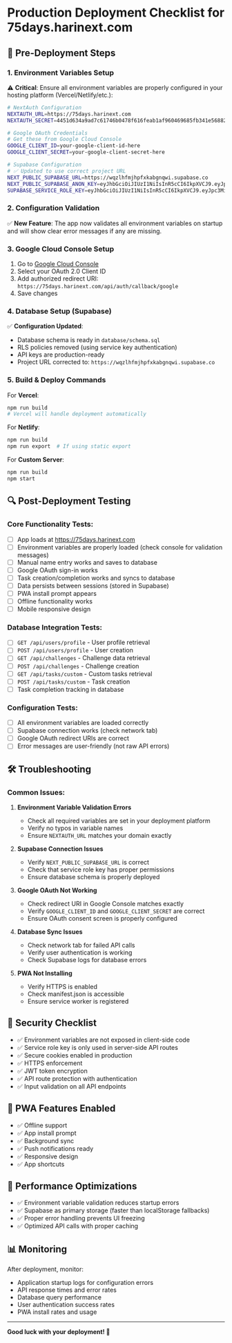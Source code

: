 # Production Deployment Checklist for 75days.harinext.com

## 🚀 Pre-Deployment Steps

### 1. Environment Variables Setup

⚠️ **Critical**: Ensure all environment variables are properly configured in
your hosting platform (Vercel/Netlify/etc.):

```bash
# NextAuth Configuration
NEXTAUTH_URL=https://75days.harinext.com
NEXTAUTH_SECRET=4451d634a9ad7c61746b0478f616feab1af960469685fb341e568826998d4605

# Google OAuth Credentials
# Get these from Google Cloud Console
GOOGLE_CLIENT_ID=your-google-client-id-here
GOOGLE_CLIENT_SECRET=your-google-client-secret-here

# Supabase Configuration
# ✅ Updated to use correct project URL
NEXT_PUBLIC_SUPABASE_URL=https://wqzlhfmjhpfxkabgnqwi.supabase.co
NEXT_PUBLIC_SUPABASE_ANON_KEY=eyJhbGciOiJIUzI1NiIsInR5cCI6IkpXVCJ9.eyJpc3MiOiJzdXBhYmFzZSIsInJlZiI6IndxemxoZm1qaHBmeGthYmducXdpIiwicm9sZSI6ImFub24iLCJpYXQiOjE3MzQ5MDU1NjksImV4cCI6MjA1MDQ4MTU2OX0.VKzELrOGEiHCUjYQ7YELhwT9RRlhUEyQEME3eIFgJDU
SUPABASE_SERVICE_ROLE_KEY=eyJhbGciOiJIUzI1NiIsInR5cCI6IkpXVCJ9.eyJpc3MiOiJzdXBhYmFzZSIsInJlZiI6IndxemxoZm1qaHBmeGthYmducXdpIiwicm9sZSI6InNlcnZpY2Vfcm9sZSIsImlhdCI6MTczNDkwNTU2OSwiZXhwIjoyMDUwNDgxNTY5fQ.yYQdLdZFOGDkT2ztGNWNpEhPqxHQgm6JzjBW3sSNpPw
```

### 2. Configuration Validation

✅ **New Feature**: The app now validates all environment variables on startup
and will show clear error messages if any are missing.

### 3. Google Cloud Console Setup

1. Go to
   [Google Cloud Console](https://console.cloud.google.com/apis/credentials)
2. Select your OAuth 2.0 Client ID
3. Add authorized redirect URI:
   `https://75days.harinext.com/api/auth/callback/google`
4. Save changes

### 4. Database Setup (Supabase)

✅ **Configuration Updated**:

- Database schema is ready in `database/schema.sql`
- RLS policies removed (using service key authentication)
- API keys are production-ready
- Project URL corrected to: `https://wqzlhfmjhpfxkabgnqwi.supabase.co`

### 5. Build & Deploy Commands

For **Vercel**:

```bash
npm run build
# Vercel will handle deployment automatically
```

For **Netlify**:

```bash
npm run build
npm run export  # If using static export
```

For **Custom Server**:

```bash
npm run build
npm start
```

## 🔍 Post-Deployment Testing

### Core Functionality Tests:

- [ ] App loads at https://75days.harinext.com
- [ ] Environment variables are properly loaded (check console for validation
      messages)
- [ ] Manual name entry works and saves to database
- [ ] Google OAuth sign-in works
- [ ] Task creation/completion works and syncs to database
- [ ] Data persists between sessions (stored in Supabase)
- [ ] PWA install prompt appears
- [ ] Offline functionality works
- [ ] Mobile responsive design

### Database Integration Tests:

- [ ] `GET /api/users/profile` - User profile retrieval
- [ ] `POST /api/users/profile` - User creation
- [ ] `GET /api/challenges` - Challenge data retrieval
- [ ] `POST /api/challenges` - Challenge creation
- [ ] `GET /api/tasks/custom` - Custom tasks retrieval
- [ ] `POST /api/tasks/custom` - Task creation
- [ ] Task completion tracking in database

### Configuration Tests:

- [ ] All environment variables are loaded correctly
- [ ] Supabase connection works (check network tab)
- [ ] Google OAuth redirect URIs are correct
- [ ] Error messages are user-friendly (not raw API errors)

## 🛠 Troubleshooting

### Common Issues:

1. **Environment Variable Validation Errors**
   - Check all required variables are set in your deployment platform
   - Verify no typos in variable names
   - Ensure `NEXTAUTH_URL` matches your domain exactly

2. **Supabase Connection Issues**
   - Verify `NEXT_PUBLIC_SUPABASE_URL` is correct
   - Check that service role key has proper permissions
   - Ensure database schema is properly deployed

3. **Google OAuth Not Working**
   - Check redirect URI in Google Console matches exactly
   - Verify `GOOGLE_CLIENT_ID` and `GOOGLE_CLIENT_SECRET` are correct
   - Ensure OAuth consent screen is properly configured

4. **Database Sync Issues**
   - Check network tab for failed API calls
   - Verify user authentication is working
   - Check Supabase logs for database errors

5. **PWA Not Installing**
   - Verify HTTPS is enabled
   - Check manifest.json is accessible
   - Ensure service worker is registered

## 🔐 Security Checklist

- ✅ Environment variables are not exposed in client-side code
- ✅ Service role key is only used in server-side API routes
- ✅ Secure cookies enabled in production
- ✅ HTTPS enforcement
- ✅ JWT token encryption
- ✅ API route protection with authentication
- ✅ Input validation on all API endpoints

## 📱 PWA Features Enabled

- ✅ Offline support
- ✅ App install prompt
- ✅ Background sync
- ✅ Push notifications ready
- ✅ Responsive design
- ✅ App shortcuts

## 🚀 Performance Optimizations

- ✅ Environment variable validation reduces startup errors
- ✅ Supabase as primary storage (faster than localStorage fallbacks)
- ✅ Proper error handling prevents UI freezing
- ✅ Optimized API calls with proper caching

## 📊 Monitoring

After deployment, monitor:

- Application startup logs for configuration errors
- API response times and error rates
- Database query performance
- User authentication success rates
- PWA install rates and usage

---

**Good luck with your deployment! 🚀**
